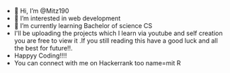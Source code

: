 - 👋 Hi, I’m @Mitz190
- 👀 I’m interested in web development
- 🌱 I’m currently learning Bachelor of science CS
- I'll be uploading the projects which I learn via youtube and self creation you are free to view it .If you still reading this have a good luck and all the best for future!!.
- Happyy Coding!!!!
- You can connect with me on Hackerrank too name=mit R
<!---
Mitz190/Mitz190 is a ✨ special ✨ repository because its `README.md` (this file) appears on your GitHub profile.
You can click the Preview link to take a look at your changes.
--->
